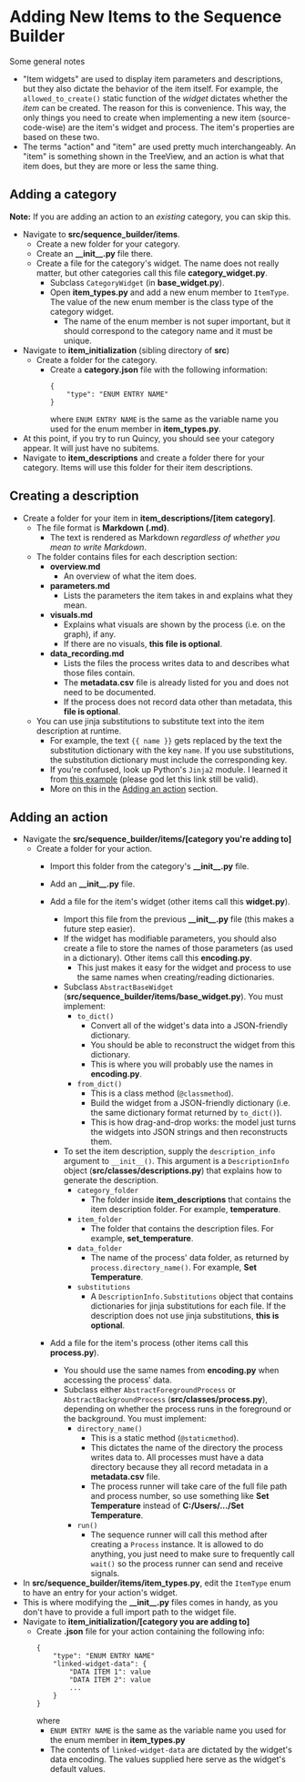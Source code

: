 # Adding New Items to the Sequence Builder
Some general notes
- "Item widgets" are used to display item parameters and descriptions, but they also dictate the behavior of the item itself. For example, the `allowed_to_create()` static function of the *widget* dictates whether the *item* can be created. The reason for this is convenience. This way, the only things you need to create when implementing a new item (source-code-wise) are the item's widget and process. The item's properties are based on these two.
- The terms "action" and "item" are used pretty much interchangeably. An "item" is something shown in the TreeView, and an action is what that item does, but they are more or less the same thing.

## Adding a category
**Note:** If you are adding an action to an *existing* category, you can skip this.

- Navigate to **src/sequence_builder/items**.
    - Create a new folder for your category.
    - Create an **\_\_init\_\_.py** file there.
    - Create a file for the category's widget. The name does not really matter, but other categories call this file **category_widget.py**.
        - Subclass `CategoryWidget` (in **base_widget.py**).
        - Open **item_types.py** and add a new enum member to `ItemType`. The value of the new enum member is the class type of the category widget.
            - The name of the enum member is not super important, but it should correspond to the category name and it must be unique.
- Navigate to **item_initialization** (sibling directory of **src**)
    - Create a folder for the category.
        - Create a **category.json** file with the following information:
            ```
            {
                "type": "ENUM ENTRY NAME"
            }
            ```
            where `ENUM ENTRY NAME` is the same as the variable name you used for the enum member in **item_types.py**.
- At this point, if you try to run Quincy, you should see your category appear. It will just have no subitems.
- Navigate to **item_descriptions** and create a folder there for your category. Items will use this folder for their item descriptions.

## Creating a description
- Create a folder for your item in **item_descriptions/[item category]**.
    - The file format is **Markdown (.md)**.
        - The text is rendered as Markdown *regardless of whether you mean to write Markdown*.
    - The folder contains files for each description section:
        - **overview.md**
            - An overview of what the item does.
        - **parameters.md**
            - Lists the parameters the item takes in and explains what they mean.
        - **visuals.md**
            - Explains what visuals are shown by the process (i.e. on the graph), if any.
            - If there are no visuals, **this file is optional**.
        - **data_recording.md**
            - Lists the files the process writes data to and describes what those files contain.
            - The **metadata.csv** file is already listed for you and does not need to be documented.
            - If the process does not record data other than metadata, this **file is optional**.
    - You can use jinja substitutions to substitute text into the item description at runtime.
        - For example, the text `{{ name }}` gets replaced by the text the substitution dictionary with the key `name`. If you use substitutions, the substitution dictionary must include the corresponding key.
        - If you're confused, look up Python's `Jinja2` module. I learned it from [this example](https://www.geeksforgeeks.org/getting-started-with-jinja-template/)
        (please god let this link still be valid).
        - More on this in the [Adding an action](#adding-an-action) section.

## Adding an action
- Navigate the **src/sequence_builder/items/[category you're adding to]**
    - Create a folder for your action.
        - Import this folder from the category's **\_\_init\_\_.py** file.
        - Add an **\_\_init\_\_.py** file.
        - Add a file for the item's widget (other items call this **widget.py**).
            - Import this file from the previous **\_\_init\_\_.py** file (this makes a future step easier).
            - If the widget has modifiable parameters, you should also create a file to store the names of those parameters (as used in a dictionary). Other items call this **encoding.py**.
                - This just makes it easy for the widget and process to use the same names when creating/reading dictionaries.
            - Subclass `AbstractBaseWidget` (**src/sequence_builder/items/base_widget.py**). You must implement:
                - `to_dict()`
                    - Convert all of the widget's data into a JSON-friendly dictionary.
                    - You should be able to reconstruct the widget from this dictionary.
                    - This is where you will probably use the names in **encoding.py**.
                - `from_dict()`
                    - This is a class method (`@classmethod`).
                    - Build the widget from a JSON-friendly dictionary (i.e. the same dictionary format returned by `to_dict()`).
                    - This is how drag-and-drop works: the model just turns the widgets into JSON strings and then reconstructs them.
            - To set the item description, supply the `description_info` argument to `__init__()`. This argument is a `DescriptionInfo` object (**src/classes/descriptions.py**) that explains how to generate the description.
                - `category_folder`
                    - The folder inside **item_descriptions** that contains the item description folder. For example, **temperature**.
                - `item_folder`
                    - The folder that contains the description files. For example, **set_temperature**.
                - `data_folder`
                    - The name of the process' data folder, as returned by `process.directory_name()`. For example, **Set Temperature**.
                - `substitutions`
                    - A `DescriptionInfo.Substitutions` object that contains dictionaries for jinja substitutions for each file. If the description does not use jinja substitutions, **this is optional**.

        - Add a file for the item's process (other items call this **process.py**).
            - You should use the same names from **encoding.py** when accessing the process' data.
            - Subclass either `AbstractForegroundProcess` or `AbstractBackgroundProcess` (**src/classes/process.py**), depending on whether the process runs in the foreground or the background. You must implement:
                - `directory_name()`
                    - This is a static method (`@staticmethod`).
                    - This dictates the name of the directory the process writes data to. All processes must have a data directory because they all record metadata in a **metadata.csv** file.
                    - The process runner will take care of the full file path and process number, so use something like **Set Temperature** instead of **C:/Users/.../Set Temperature**.
                - `run()`
                    - The sequence runner will call this method after creating a `Process` instance. It is allowed to do anything, you just need to make sure to frequently call `wait()` so the process runner can send and receive signals.
- In **src/sequence_builder/items/item_types.py**, edit the `ItemType` enum to have an entry for your action's widget.
- This is where modifying the **\_\_init\_\_.py** files comes in handy, as you don't have to provide a full import path to the widget file.
- Navigate to **item_initialization/[category you are adding to]**
    - Create **.json** file for your action containing the following info:
        ```
        {
            "type": "ENUM ENTRY NAME"
            "linked-widget-data": {
                "DATA ITEM 1": value
                "DATA ITEM 2": value
                ...
            }
        }
        ```
        where
        - `ENUM ENTRY NAME` is the same as the variable name you used for the enum member in **item_types.py**
        - The contents of `linked-widget-data` are dictated by the widget's data encoding. The values supplied here serve as the widget's default values.
